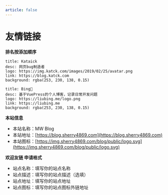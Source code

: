 ```yaml
---
article: false
---
```


# 友情链接

**排名按添加顺序**

<div class="vp-card-container">

```component VPCard
title: Kataick
desc: 网页bug制造者
logo: https://img.katck.com/images/2019/02/25/avatar.png
link: https://blog.katck.com
background: rgba(253, 230, 138, 0.15)
```

```component VPCard
title: Bing🐣
desc: 基于VuePress的个人博客，记录日常开发问题
logo: https://liubing.me/logo.png
link: https://liubing.me
background: rgba(253, 230, 138, 0.15)
```

</div>

**本站信息**

- 本站名称：MW Blog
- 本站地址：[https://blog.sherry4869.com](https://blog.sherry4869.com)
- 本站图标：[https://img.sherry4869.com/blog/public/logo.svg](https://img.sherry4869.com/blog/public/logo.svg)

**欢迎友链 申请格式**

- 站点名称：填写你的站点名称
- 站点描述：填写你的站点描述（选填）
- 站点地址：填写你的站点地址
- 站点图标：填写你的站点图标外链地址